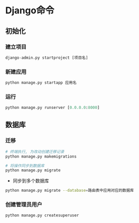 <!--
 * @Description: 
 * @Version: 1.0
 * @Autor: DaLao
 * @Email:  
 * @Date: 2021-01-28 22:29:34
 * @LastEditors: daLao
 * @LastEditTime: 2023-04-17 15:11:57
-->

# Django命令

## 初始化

### 建立项目

```py
django-admin.py startproject [项目名]
```

### 新建应用

```py
python manage.py startapp 应用名
```

### 运行

```py
python manage.py runserver [0.0.0.0:8000]
```

## 数据库

### 迁移

```sh
# 终端执行, 为改动创建迁移记录
python manage.py makemigrations

# 将操作同步到数据库
python manage.py migrate
```

- 同步到多个数据库

```sh
python manage.py migrate --database=路由表中应用对应的数据库
```

### 创建管理员用户

```sh
python manage.py createsuperuser
```